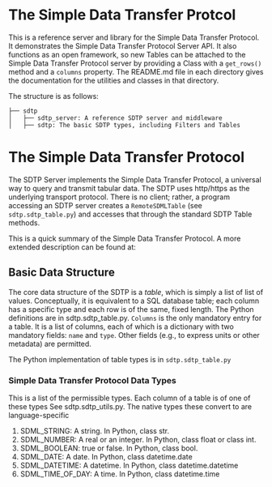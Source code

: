 #  The Simple Data Transfer Protcol

This is a reference server and library  for the Simple Data Transfer Protocol.  It demonstrates the Simple Data Transfer Protocol Server API.  It also functions as an open framework, so new Tables can be attached to the Simple Data Transfer Protocol server by providing a Class with a `get_rows()` method and a `columns` property.
The README.md file in each directory gives the documentation for the utilities and classes in that directory.  

The structure is as follows:
```
├── sdtp
│   ├── sdtp_server: A reference SDTP server and middleware
│   ├── sdtp: The basic SDTP types, including Filters and Tables
```
  
# The Simple Data Transfer Protocol

The SDTP Server implements the Simple Data Transfer Protocol, a universal way to query and transmit tabular data.  The SDTP uses http/https as the underlying transport protocol.  There is no client; rather, a program accessing an SDTP server creates a `RemoteSDMLTable` (see `sdtp.sdtp_table.py`) and accesses that through the standard SDTP Table methods.

This is a quick summary of the Simple Data Transfer Protocol.  A more extended description can be found at:


## Basic Data Structure
The core data structure of the SDTP is a _table_, which is simply a list of list of values. Conceptually, it is equivalent to a SQL database table; each column has a specific type and each row is of the same, fixed length.  The Python definitions are in sdtp.sdtp_table.py.  `Columns` is the only mandatory entry for a table.  It is a list of columns, each of which is a dictionary with two mandatory fields: `name` and `type`.  Other fields (e.g., to express units or other metadata) are permitted.

The Python implementation of table types is in  `sdtp.sdtp_table.py`

### Simple Data Transfer Protocol Data Types
This is a list of the permissible types.  Each column of a table is of one of these types
See sdtp.sdtp_utils.py.  The native types these convert to are language-specific
1. SDML_STRING: A string.  In Python, class str.
2. SDML_NUMBER: A real or an integer.  In Python, class float or class int.
3. SDML_BOOLEAN: true or false. In Python, class bool.
4. SDML_DATE: A date.  In Python, class datetime.date
5. SDML_DATETIME: A datetime.  In Python, class datetime.datetime
6. SDML_TIME_OF_DAY: A time.  In Python, class datetime.time

